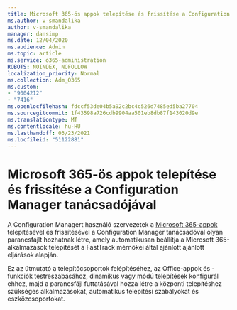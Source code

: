 ```yaml
---
title: Microsoft 365-ös appok telepítése és frissítése a Configuration Manager tanácsadójával
ms.author: v-smandalika
author: v-smandalika
manager: dansimp
ms.date: 12/04/2020
ms.audience: Admin
ms.topic: article
ms.service: o365-administration
ROBOTS: NOINDEX, NOFOLLOW
localization_priority: Normal
ms.collection: Adm_O365
ms.custom:
- "9004212"
- "7416"
ms.openlocfilehash: fdccf53de04b5a92c2bc4c526d7485ed5ba27704
ms.sourcegitcommit: 1f43598a726cdb9904aa501eb8db87f143020d9e
ms.translationtype: MT
ms.contentlocale: hu-HU
ms.lasthandoff: 03/23/2021
ms.locfileid: "51122881"
---
```

# <a name="deploy-and-update-microsoft-365-apps-with-configuration-manager-advisor"></a>Microsoft 365-ös appok telepítése és frissítése a Configuration Manager tanácsadójával

A Configuration Managert használó szervezetek a [Microsoft 365-appok](https://go.microsoft.com/fwlink/?linkid=2146549) telepítésével és frissítésével a Configuration Manager tanácsadóval olyan parancsfájlt hozhatnak létre, amely automatikusan beállítja a Microsoft 365-alkalmazások telepítését a FastTrack mérnökei által ajánlott ajánlott eljárások alapján.

Ez az útmutató a telepítőcsoportok felépítéséhez, az Office-appok és -funkciók testreszabásához, dinamikus vagy módú telepítések konfigurál ehhez, majd a parancsfájl futtatásával hozza létre a központi telepítéshez szükséges alkalmazásokat, automatikus telepítési szabályokat és eszközcsoportokat.
